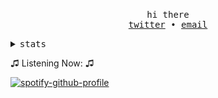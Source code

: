 <!-- Based On https://github.com/Pabszito/Pabszito, all credits to him -->

<p align="center">
  <br>
  <samp>hi there</samp>
  <br>
  <samp>
    <a href="https://twitter.com/h1tting">twitter</a> •
    <a href="mailto:ido@terrorist.services">email</a>
  </samp>
  <br>
</p>

<details>
  <summary>
    <samp>stats</samp>
  </summary>
  <br>
  <img src="https://github-profile-trophy.vercel.app/?username=PermisosDev&theme=onedark">
  <img src="https://github-widgetbox.vercel.app/api/profile?username=PermisosDev&data=followers,repositories,stars,commits&theme=8008">
  <!-- <img src="https://activity-graph.herokuapp.com/graph?username=PermisosDev&theme=high-contrast"> -->
  <img src="https://github-widgetbox.vercel.app/api/skills?languages=js,ts,java,python,rust,markdown&theme=8008">
  <img src="https://github-widgetbox.vercel.app/api/skills?languages=windows,linux&theme=8008">
  
</details>

♫ Listening Now: ♫

[![spotify-github-profile](https://spotify-github-profile.vercel.app/api/view?uid=31bst6opffctgn3reta6jgxcv7oi&cover_image=true&theme=default&show_offline=false&background_color=121212&interchange=false)](https://github.com/kittinan/spotify-github-profile)

